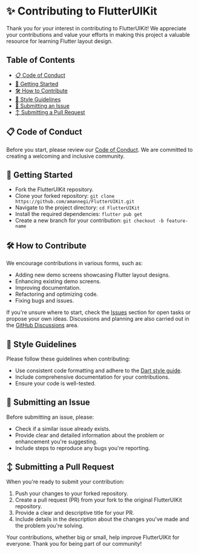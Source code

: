 # ✨ Contributing to FlutterUIKit

Thank you for your interest in contributing to FlutterUIKit! We appreciate your contributions and value your efforts in making this project a valuable resource for learning Flutter layout design.

## Table of Contents

- [:clipboard: Code of Conduct](#code-of-conduct)
- [:rocket: Getting Started](#getting-started)
- [:hammer_and_wrench: How to Contribute](#how-to-contribute)
- [:art: Style Guidelines](#style-guidelines)
- [:bug: Submitting an Issue](#submitting-an-issue)
- [:arrow_up_down: Submitting a Pull Request](#submitting-a-pull-request)

## :clipboard: Code of Conduct

Before you start, please review our [Code of Conduct](https://github.com/AmanNegi/FlutterUIKit/blob/main/CODE_OF_CONDUCT.md). We are committed to creating a welcoming and inclusive community.

## :rocket: Getting Started

- Fork the FlutterUIKit repository.
- Clone your forked repository: `git clone https://github.com/amannegi/FlutterUIKit.git`
- Navigate to the project directory: `cd FlutterUIKit`
- Install the required dependencies: `flutter pub get`
- Create a new branch for your contribution: `git checkout -b feature-name`

## :hammer_and_wrench: How to Contribute

We encourage contributions in various forms, such as:

- Adding new demo screens showcasing Flutter layout designs.
- Enhancing existing demo screens.
- Improving documentation.
- Refactoring and optimizing code.
- Fixing bugs and issues.

If you're unsure where to start, check the [Issues](https://github.com/amannegi/FlutterUIKit/issues) section for open tasks or propose your own ideas. Discussions and planning are also carried out in the [GitHub Discussions](https://github.com/amannegi/FlutterUIKit/discussions) area.

## :art: Style Guidelines

Please follow these guidelines when contributing:

- Use consistent code formatting and adhere to the [Dart style guide](https://dart.dev/guides/language/effective-dart/style).
- Include comprehensive documentation for your contributions.
- Ensure your code is well-tested.

## :bug: Submitting an Issue

Before submitting an issue, please:

- Check if a similar issue already exists.
- Provide clear and detailed information about the problem or enhancement you're suggesting.
- Include steps to reproduce any bugs you're reporting.

## :arrow_up_down: Submitting a Pull Request

When you're ready to submit your contribution:

1. Push your changes to your forked repository.
2. Create a pull request (PR) from your fork to the original FlutterUIKit repository.
3. Provide a clear and descriptive title for your PR.
4. Include details in the description about the changes you've made and the problem you're solving.

Your contributions, whether big or small, help improve FlutterUIKit for everyone. Thank you for being part of our community!

